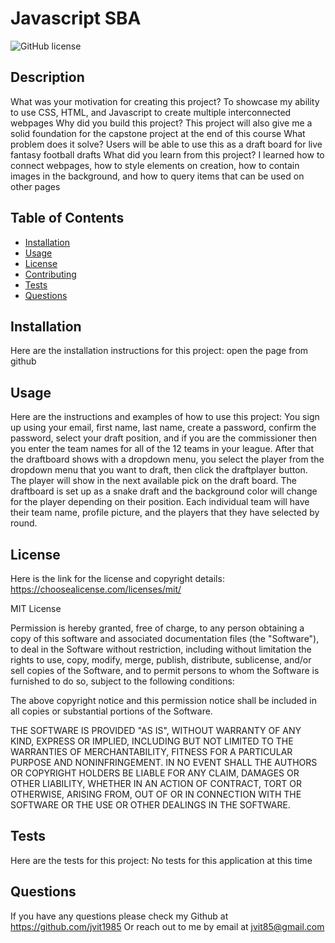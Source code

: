  # Javascript SBA
  
  ![GitHub license](https://img.shields.io/badge/license-MIT-blue.svg)
  
  
  ## Description
  What was your motivation for creating this project? To showcase my ability to use CSS, HTML, and Javascript to create multiple interconnected webpages
  Why did you build this project? This project will also give me a solid foundation for the capstone project at the end of this course
  What problem does it solve? Users will be able to use this as a draft board for live fantasy football drafts
  What did you learn from this project? I learned how to connect webpages, how to style elements on creation, how to contain images in the background, and how to query   items that can be used on other pages
  
  ## Table of Contents
  - [Installation](#installation)
  - [Usage](#usage)
  - [License](#license)
  - [Contributing](#contributing)
  - [Tests](#tests)
  - [Questions](#questions)

  ## Installation
  Here are the installation instructions for this project:
  open the page from github
  

  ## Usage
  Here are the instructions and examples of how to use this project:
  You sign up using your email, first name, last name, create a password, confirm the password, select your draft position, and if you are the commissioner then you     enter the team names for all of the 12 teams in your league. After that the draftboard shows with a dropdown menu, you select the player from the dropdown menu that   you want to draft, then click the draftplayer button. The player will show in the next available pick on the draft board. The draftboard is set up as a snake draft     and the background color will change for the player depending on their position. Each individual team will have their team name, profile picture, and the players       that they have selected by round.


  
  ## License
  Here is the link for the license and copyright details: https://choosealicense.com/licenses/mit/
    
  
  MIT License
          
  Permission is hereby granted, free of charge, to any person obtaining a copy
  of this software and associated documentation files (the "Software"), to deal
  in the Software without restriction, including without limitation the rights
  to use, copy, modify, merge, publish, distribute, sublicense, and/or sell
  copies of the Software, and to permit persons to whom the Software is
  furnished to do so, subject to the following conditions:
          
  The above copyright notice and this permission notice shall be included in all
  copies or substantial portions of the Software.
          
  THE SOFTWARE IS PROVIDED "AS IS", WITHOUT WARRANTY OF ANY KIND, EXPRESS OR
  IMPLIED, INCLUDING BUT NOT LIMITED TO THE WARRANTIES OF MERCHANTABILITY,
  FITNESS FOR A PARTICULAR PURPOSE AND NONINFRINGEMENT. IN NO EVENT SHALL THE
  AUTHORS OR COPYRIGHT HOLDERS BE LIABLE FOR ANY CLAIM, DAMAGES OR OTHER
  LIABILITY, WHETHER IN AN ACTION OF CONTRACT, TORT OR OTHERWISE, ARISING FROM,
  OUT OF OR IN CONNECTION WITH THE SOFTWARE OR THE USE OR OTHER DEALINGS IN THE
  SOFTWARE.
    
  
  

  ## Tests
  Here are the tests for this project:
  No tests for this application at this time
  

  ## Questions
  If you have any questions please check my Github at https://github.com/jvit1985
  Or reach out to me by email at jvit85@gmail.com
